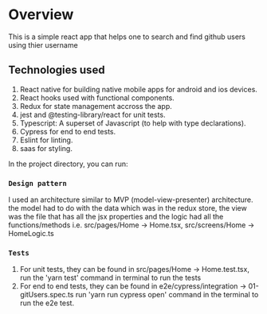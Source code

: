 # Overview

This is a simple react app that helps one to search and find github users using thier username

## Technologies used

1. React native for building native mobile apps for android and ios devices.
2. React hooks used with functional components.
3. Redux for state management accross the app.
4. jest and @testing-library/react for unit tests.
5. Typescript: A superset of Javascript (to help with type declarations).
6. Cypress for end to end tests.
7. Eslint for linting.
8. saas for styling.

In the project directory, you can run:

### `Design pattern`

I used an architecture similar to MVP (model-view-presenter) architecture. the model had to do with the data which was in the redux store, the view was the file that has all the jsx properties and the logic had all the functions/methods i.e. src/pages/Home -> Home.tsx, src/screens/Home -> HomeLogic.ts

### `Tests`

1. For unit tests, they can be found in src/pages/Home -> Home.test.tsx, run the 'yarn test' command in terminal to run the tests
2. For end to end tests, they can be found in e2e/cypress/integration -> 01-gitUsers.spec.ts run 'yarn run cypress open' command in the terminal to run the e2e test.
